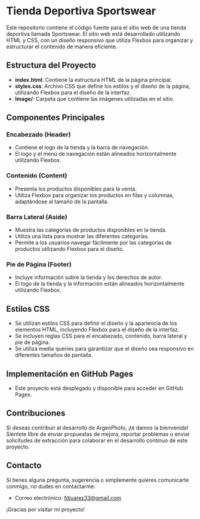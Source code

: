 # Tienda Deportiva Sportswear

Este repositorio contiene el código fuente para el sitio web de una tienda deportiva llamada Sportswear. El sitio web está desarrollado utilizando HTML y CSS, con un diseño responsivo que utiliza Flexbox para organizar y estructurar el contenido de manera eficiente.

## Estructura del Proyecto

- **index.html**: Contiene la estructura HTML de la página principal.
- **styles.css**: Archivo CSS que define los estilos y el diseño de la página, utilizando Flexbox para el diseño de la interfaz.
- **Image/**: Carpeta que contiene las imágenes utilizadas en el sitio.

## Componentes Principales

### Encabezado (Header)
- Contiene el logo de la tienda y la barra de navegación.
- El logo y el menú de navegación están alineados horizontalmente utilizando Flexbox.

### Contenido (Content)
- Presenta los productos disponibles para la venta.
- Utiliza Flexbox para organizar los productos en filas y columnas, adaptándose al tamaño de la pantalla.

### Barra Lateral (Aside)
- Muestra las categorías de productos disponibles en la tienda.
- Utiliza una lista para mostrar las diferentes categorías.
- Permite a los usuarios navegar fácilmente por las categorías de productos utilizando Flexbox para el diseño.

### Pie de Página (Footer)
- Incluye información sobre la tienda y los derechos de autor.
- El logo de la tienda y la información están alineados horizontalmente utilizando Flexbox.

## Estilos CSS

- Se utilizan estilos CSS para definir el diseño y la apariencia de los elementos HTML, incluyendo Flexbox para el diseño de la interfaz.
- Se incluyen reglas CSS para el encabezado, contenido, barra lateral y pie de página.
- Se utiliza media queries para garantizar que el diseño sea responsivo en diferentes tamaños de pantalla.

## Implementación en GitHub Pages
- Este proyecto está desplegado y disponible para acceder en GitHub Pages.

## Contribuciones

Si deseas contribuir al desarrollo de ArgenPhoto, ¡te damos la bienvenida! Siéntete libre de enviar propuestas de mejora, reportar problemas o enviar solicitudes de extracción para colaborar en el desarrollo continuo de este proyecto.

## Contacto

Si tienes alguna pregunta, sugerencia o simplemente quieres comunicarte conmigo, no dudes en contactarme:

- Correo electrónico: fdjuarez33@gmail.com

¡Gracias por visitar mi proyecto!


